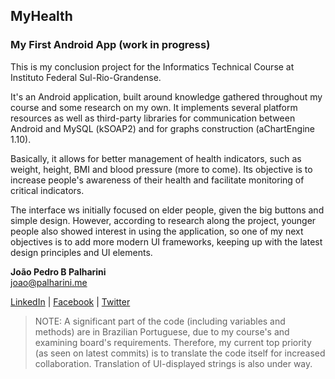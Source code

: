 ## MyHealth ##
### My First Android App (work in progress) ###

This is my conclusion project for the Informatics Technical Course at Instituto Federal Sul-Rio-Grandense.

It's an Android application, built around knowledge gathered throughout my course and some research on my own. It implements several platform resources as well as third-party libraries for communication between Android and MySQL (kSOAP2) and for graphs construction (aChartEngine 1.10).

Basically, it allows for better management of health indicators, such as weight, height, BMI and blood pressure (more to come). Its objective is to increase people's awareness of their health and facilitate monitoring of critical indicators.

The interface ws initially focused on elder people, given the big buttons and simple design. However, according to research along the project, younger people also showed interest in using the application, so one of my next objectives is to add more modern UI frameworks, keeping up with the latest design principles and UI elements.

**João Pedro B Palharini**  
joao@palharini.me

[LinkedIn](https://br.linkedin.com/in/joaopalharini/en) | [Facebook](http://facebook.com/jpalharini) | [Twitter](http://twitter.com/jpalharini/)

> NOTE: A significant part of the code (including variables and methods) are in Brazilian Portuguese, due to my course's and examining board's requirements. Therefore, my current top priority (as seen on latest commits) is to translate the code itself for increased collaboration. Translation of UI-displayed strings is also under way.

